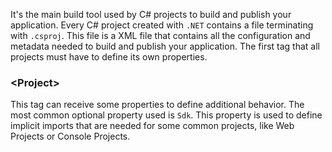 It's the main build tool used by C# projects to build and publish your application. Every C# project created with `.NET` contains a file terminating with `.csproj`. This file is a XML file that contains all the configuration and metadata needed to build and publish your application. The first tag that all projects must have to define its own properties.
### <Project\>
This tag can receive some properties to define additional behavior. The most common optional property used is `Sdk`. This property is used to define implicit imports that are needed for some common projects, like Web Projects or Console Projects.